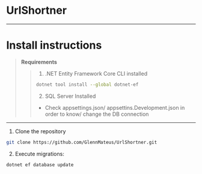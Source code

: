 # UrlShortner

---
# Install instructions
> **Requirements**
> > 1. .NET Entity Framework Core CLI installed
> > ```bash
> > dotnet tool install --global dotnet-ef
> > ```
> > 2. SQL Server Installed
> > * Check appsettings.json/ appsettins.Development.json in order to know/ change the DB connection
---
1. Clone the repository
```bash
git clone https://github.com/GlennMateus/UrlShortner.git
```

2.  Execute migrations:
```bash
dotnet ef database update 
```
